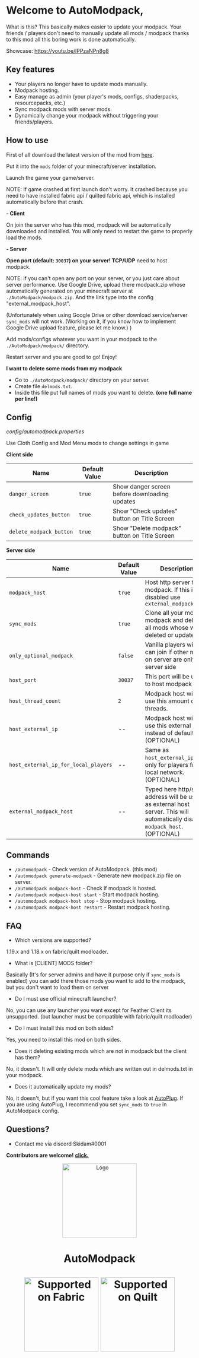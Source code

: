 # Welcome to AutoModpack,

What is this?
This basically makes easier to update your modpack. Your friends / players don't need to manually update all mods / modpack thanks to this mod all this boring work is done automatically.

Showcase: https://youtu.be/lPPzaNPn8g8

## Key features
- Your players no longer have to update mods manually.
- Modpack hosting.
- Easy manage as admin (your player's mods, configs, shaderpacks, resourcepacks, etc.)
- Sync modpack mods with server mods.
- Dynamically change your modpack without triggering your friends/players.

## How to use

First of all download the latest version of the mod from [here](https://modrinth.com/mod/automodpack/versions).

Put it into the `mods` folder of your minecraft/server installation.

Launch the game your game/server.

NOTE: If game crashed at first launch don't worry. It crashed because you need to have installed fabric api / quilted fabric api, which is installed automatically before that crash.

**- Client**

On join the server who has this mod, modpack will be automatically downloaded and installed. You will only need to restart the game to properly load the mods.

**- Server**

**Open port (default: `30037`) on your server! TCP/UDP** need to host modpack.

NOTE: if you can't open any port on your server, or you just care about server performance. Use Google Drive, upload there modpack.zip whose automatically generated on your minecraft server at `./AutoModpack/modpack.zip`. And the link type into the config "external_modpack_host".

(Unfortunately when using Google Drive or other download service/server `sync_mods` will not work. (Working on it, if you know how to implement Google Drive upload feature, please let me know.) )

Add mods/configs whatever you want in your modpack to the `./AutoModpack/modpack/` directory.

Restart server and you are good to go! Enjoy!

**I want to delete some mods from my modpack**
- Go to `./AutoModpack/modpack/` directory on your server.
- Create file `delmods.txt`.
- Inside this file put full names of mods you want to delete. **(one full name per line!)**

## Config

*config/automodpack.properties*

Use Cloth Config and Mod Menu mods to change settings in game

**Client side**

| Name                    | Default Value | Description                                   |
|-------------------------|---------------|-----------------------------------------------|
| `danger_screen`         | `true`        | Show danger screen before downloading updates |
| `check_updates_button`  | `true`        | Show "Check updates" button on Title Screen   |
| `delete_modpack_button` | `true`        | Show "Delete modpack" button on Title Screen  |

**Server side**

| Name                                 | Default Value | Description                                                                                                                |
|--------------------------------------|---------------|----------------------------------------------------------------------------------------------------------------------------|
| `modpack_host`                       | `true`        | Host http server for modpack. If this is disabled use `external_modpack_host`                                              |
| `sync_mods`                          | `true`        | Clone all your mods to modpack and delete all mods whose were deleted or updated                                           |
| `only_optional_modpack`              | `false`       | Vanilla players will, can join if other mods on server are only server side                                                |
| `host_port`                          | `30037`       | This port will be used to host modpack                                                                                     |
| `host_thread_count`                  | `2`           | Modpack host will be use this amount of threads.                                                                           |
| `host_external_ip`                   | --            | Modpack host will be use this external ip instead of default one. (OPTIONAL)                                               |
| `host_external_ip_for_local_players` | --            | Same as `host_external_ip` but only for players from local network. (OPTIONAL)                                             |
| `external_modpack_host`              | --            | Typed here http/s address will be used as external host server. This will automatically disable `modpack_host`. (OPTIONAL) |


## Commands

- `/automodpack` - Check version of AutoModpack. (this mod)
- `/automodpack generate-modpack` - Generate new modpack.zip file on server.
- `/automodpack modpack-host` - Check if modpack is hosted.
- `/automodpack modpack-host start` - Start modpack hosting.
- `/automodpack modpack-host stop` - Stop modpack hosting.
- `/automodpack modpack-host restart` - Restart modpack hosting.

## FAQ

- Which versions are supported?

1.19.x and 1.18.x on fabric/quilt modloader.

- What is [CLIENT\] MODS folder?

Basically (It's for server admins and have it purpose only if `sync_mods` is enabled) you can add there those mods you want to add to the modpack, but you don't want to load them on server

- Do I must use official minecraft launcher?

No, you can use any launcher you want except for Feather Client its unsupported. (but launcher must be compatible with fabric/quilt modloader)

- Do I must install this mod on both sides?

Yes, you need to install this mod on both sides.

- Does it deleting existing mods which are not in modpack but the client has them?

No, it doesn't. It will only delete mods which are written out in delmods.txt in your modpack.

- Does it automatically update my mods?

No, it doesn't, but if you want this cool feature take a look at [AutoPlug](https://www.spigotmc.org/resources/autoplug-automatic-updater-for-plugins-mods-server-java-itself.78414/). If you are using AutoPlug, I recommend you set `sync_mods` to `true` in AutoModpack config.

## Questions?
* Contact me via discord Skidam#0001

**Contributors are welcome!**
[**click.**](CONTRIBUTING.md)

<p align="center"><img src="https://i.imgur.com/zogBcIG.png" alt="Logo" width="200"></p>
<h1 align="center">AutoModpack  <br><br>
    <a href="https://fabricmc.net/"><img
        src="https://cdn.discordapp.com/attachments/705864145169416313/969720133998239794/fabric_supported.png"
        alt="Supported on Fabric"
        width="200"
    ></a>
    <a href="https://quiltmc.org/"><img
        src="https://cdn.discordapp.com/attachments/705864145169416313/969716884482183208/quilt_supported.png"
        alt="Supported on Quilt"
        width="200"
    ></a>
</h1>
